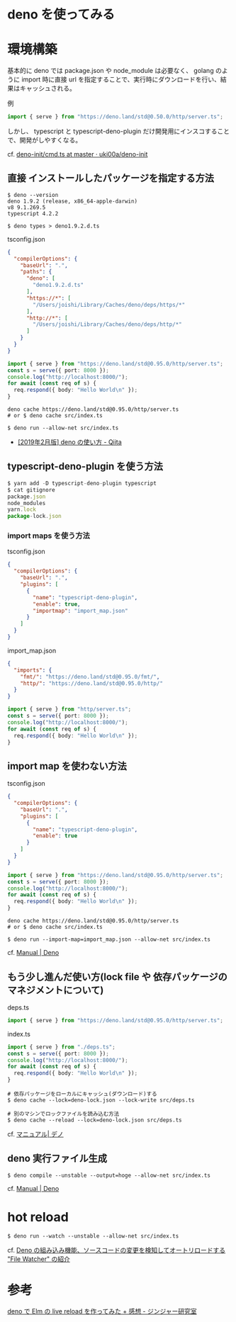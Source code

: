 # deno を使ってみる

# 環境構築
基本的に deno では package.json や node_module は必要なく、 golang のように import 時に直接 url を指定することで、実行時にダウンロードを行い、結果はキャッシュされる。

例
``` typescript
import { serve } from "https://deno.land/std@0.50.0/http/server.ts";
```

しかし、 typescript と typescript-deno-plugin だけ開発用にインスコすることで、開発がしやすくなる。

cf. [deno\-init/cmd\.ts at master · uki00a/deno\-init](https://github.com/uki00a/deno-init/blob/master/cmd.ts)

## 直接 インストールしたパッケージを指定する方法

``` shell
$ deno --version
deno 1.9.2 (release, x86_64-apple-darwin)
v8 9.1.269.5
typescript 4.2.2

$ deno types > deno1.9.2.d.ts
```

tsconfig.json

``` json
{
  "compilerOptions": {
    "baseUrl": ".",
    "paths": {
      "deno": [
        "deno1.9.2.d.ts"
      ],
      "https://*": [
        "/Users/joishi/Library/Caches/deno/deps/https/*"
      ],
      "http://*": [
        "/Users/joishi/Library/Caches/deno/deps/http/*"
      ]
    }
  }
}
```

``` typescript
import { serve } from "https://deno.land/std@0.95.0/http/server.ts";
const s = serve({ port: 8000 });
console.log("http://localhost:8000/");
for await (const req of s) {
  req.respond({ body: "Hello World\n" });
}
```

``` shell
deno cache https://deno.land/std@0.95.0/http/server.ts
# or $ deno cache src/index.ts

$ deno run --allow-net src/index.ts
```

- [\[2019年2月版\] deno の使い方 \- Qiita](https://qiita.com/koinori/items/456673d38034af8f09d8)

## typescript-deno-plugin を使う方法

``` typescript
$ yarn add -D typescript-deno-plugin typescript
$ cat gitignore
package.json
node_modules
yarn.lock
package-lock.json
```

### import maps を使う方法
tsconfig.json

``` json
{
  "compilerOptions": {
    "baseUrl": ".",
    "plugins": [
      {
        "name": "typescript-deno-plugin",
        "enable": true,
        "importmap": "import_map.json"
      }
    ]
  }
}
```

import_map.json

``` json
{
  "imports": {
    "fmt/": "https://deno.land/std@0.95.0/fmt/",
    "http/": "https://deno.land/std@0.95.0/http/"
  }
}
```

``` typescript
import { serve } from "http/server.ts";
const s = serve({ port: 8000 });
console.log("http://localhost:8000/");
for await (const req of s) {
  req.respond({ body: "Hello World\n" });
}
```

## import map を使わない方法

tsconfig.json

``` json
{
  "compilerOptions": {
    "baseUrl": ".",
    "plugins": [
      {
        "name": "typescript-deno-plugin",
        "enable": true
      }
    ]
  }
}
```

``` typescript
import { serve } from "https://deno.land/std@0.95.0/http/server.ts";
const s = serve({ port: 8000 });
console.log("http://localhost:8000/");
for await (const req of s) {
  req.respond({ body: "Hello World\n" });
}
```

``` shell
deno cache https://deno.land/std@0.95.0/http/server.ts
# or $ deno cache src/index.ts

$ deno run --import-map=import_map.json --allow-net src/index.ts
```

cf. [Manual \| Deno](https://deno.land/manual/linking_to_external_code/import_maps)

## もう少し進んだ使い方(lock file や 依存パッケージのマネジメントについて)
deps.ts

``` typescript
import { serve } from "https://deno.land/std@0.95.0/http/server.ts";
```

index.ts
``` typescript
import { serve } from "./deps.ts";
const s = serve({ port: 8000 });
console.log("http://localhost:8000/");
for await (const req of s) {
  req.respond({ body: "Hello World\n" });
}
```


``` shell
# 依存パッケージをローカルにキャッシュ(ダウンロード)する
$ deno cache --lock=deno-lock.json --lock-write src/deps.ts

# 別のマシンでロックファイルを読み込む方法
$ deno cache --reload --lock=deno-lock.json src/deps.ts
```

cf. [マニュアル\| デノ](https://deno.land/manual/examples/manage_dependencies)

## deno 実行ファイル生成

``` shell
$ deno compile --unstable --output=hoge --allow-net src/index.ts
```

cf. [Manual \| Deno](https://deno.land/manual/tools/compiler)

# hot reload

``` shell
$ deno run --watch --unstable --allow-net src/index.ts
```

cf. [Deno の組み込み機能、ソースコードの変更を検知してオートリロードする "File Watcher" の紹介](https://zenn.dev/magurotuna/articles/8f0ed7da6e9ab1)

# 参考

[deno で Elm の live reload を作ってみた \+ 感想 \- ジンジャー研究室](https://jinjor-labo.hatenablog.com/entry/2018/12/23/105534)

